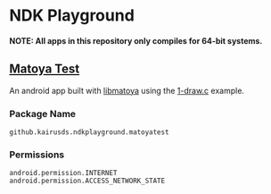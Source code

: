 # NDK Playground
#### NOTE: All apps in this repository only compiles for 64-bit systems.

## [Matoya Test](matoya_test)
An android app built with [libmatoya](https://github.com/chrisd1100/libmatoya) using the [1-draw.c](https://github.com/chrisd1100/libmatoya/blob/master/examples/1-draw.c) example.
### Package Name
`github.kairusds.ndkplayground.matoyatest`
### Permissions
```
android.permission.INTERNET
android.permission.ACCESS_NETWORK_STATE
```



